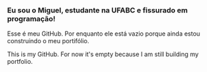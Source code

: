 ### Eu sou o Miguel, estudante na UFABC e fissurado em programação!

Esse é meu GitHub. Por enquanto ele está vazio porque ainda estou construindo o meu portifólio.

This is my GitHub. For now it's empty because I am still building my portfolio.
